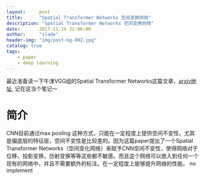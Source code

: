```yaml
---
layout:     post
title:      "Spatial Transformer Networks 空间变换网络"
description: "Spatial Transformer Networks 空间变换网络"
date:       2017-11-14 21:06:00
author:     "slade"
header-img: "img/post-bg-002.jpg"
catalog: true
tags:
    - paper
    - deep learning
---
```


最近准备读一下牛津VGG组的Spatial Transformer Networks这篇文章，[arxiv地址](https://arxiv.org/abs/1506.02025), 记在这当个笔记～

# 简介

CNN目前通过max pooling 这种方式，只能在一定程度上提供空间不变性，尤其是偏底层的特征层，空间不变性是比较差的。因为这篇paper提出了一个Spatial Transformer Networks（空间变化网络）来赋予CNN空间不变性，使得网络对于位移，投影变换，仿射变换等等这些都不敏感。而且这个网络可以嵌入到任何一个现有的网络中，并且不需要额外的标注。在一定程度上能够提升网络的性能。
no implement
